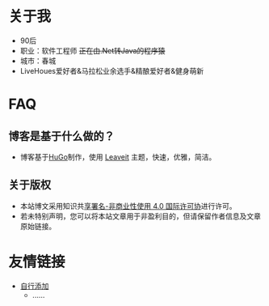# 关于我
* 90后
* 职业：软件工程师 ~~正在由.Net转Java的程序猿~~
* 城市：春城
* LiveHoues爱好者&马拉松业余选手&精酿爱好者&健身萌新  

# FAQ
## 博客是基于什么做的？
* 博客基于[HuGo]("https://gohugo.io/")制作，使用 [Leaveit]("https://github.com/liuzc/leaveit") 主题，快速，优雅，简洁。  

## 关于版权
* 本站博文采用知识共[享署名-非商业性使用 4.0 国际许可协]("https://creativecommons.org/licenses/by-nc/4.0/")进行许可。
* 若未特别声明，您可以将本站文章用于非盈利目的，但请保留作者信息及文章原始链接。  

# 友情链接
* [自行添加]("https://github.com/SpaceBoundR/")
    * ......
